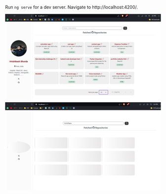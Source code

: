 

Run `ng serve` for a dev server. Navigate to http://localhost:4200/. 

![imageOne](./SS/1.png)
![imageTwo](./SS/2.png)


